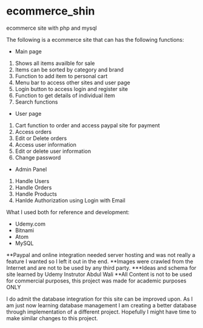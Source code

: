 # ecommerce_shin
ecommerce site with php and mysql

The following is a ecommerce site that can has the following functions:
- Main page
1. Shows all items availble for sale
2. Items can be sorted by category and brand
3. Function to add item to personal cart
4. Menu bar to access other sites and user page
5. Login button to access login and register site
6. Function to get details of individual item
7. Search functions
- User page
1. Cart function to order and access paypal site for payment
2. Access orders
3. Edit or Delete orders
4. Access user information
5. Edit or delete user information
6. Change password
- Admin Panel
1. Handle Users
2. Handle Orders
3. Handle Products
4. Hanlde Authorization using Login with Email

What I used both for reference and development:
- Udemy.com
- Bitnami
- Atom
- MySQL


**Paypal and online integration needed server hosting and was not really a feature I wanted so I left it out in the end.
**Images were crawled from the Internet and are not to be used by any third party.
***Ideas and schema for site learned by Udemy Instrutor Abdul Wali
**All Content is not to be used for commercial purposes, this project was made for academic purposes ONLY

I do admit the database integration for this site can be improved upon. As I am just now learning database management I am creating a better database through implementation of a different project. Hopefully I might have time to make similar changes to this project.
